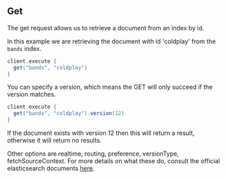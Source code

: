 ## Get

The get request allows us to retrieve a document from an index by id.

In this example we are retrieving the document with id 'coldplay' from the `bands` index.

```scala
client.execute {
  get("bands", "coldplay")
}
```
You can specify a version, which means the GET will only succeed if the version matches.

```scala
client.execute {
  get("bands", "coldplay").version(12)
}
```

If the document exists with version 12 then this will return a result, otherwise it will return no results.

Other options are realtime, routing, preference, versionType, fetchSourceContext. For more details on what these do, consult the official elasticsearch documents [here](http://www.elasticsearch.org/guide/en/elasticsearch/reference/master/docs-get.html).
